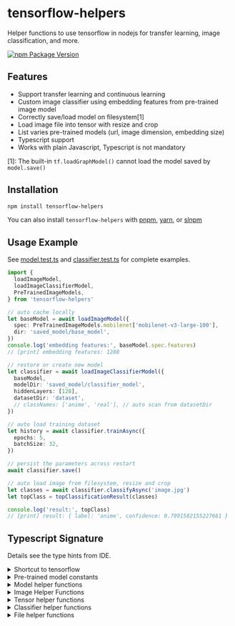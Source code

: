 # tensorflow-helpers

Helper functions to use tensorflow in nodejs for transfer learning, image classification, and more.

[![npm Package Version](https://img.shields.io/npm/v/tensorflow-helpers)](https://www.npmjs.com/package/tensorflow-helpers)

## Features

- Support transfer learning and continuous learning
- Custom image classifier using embedding features from pre-trained image model
- Correctly save/load model on filesystem[1]
- Load image file into tensor with resize and crop
- List varies pre-trained models (url, image dimension, embedding size)
- Typescript support
- Works with plain Javascript, Typescript is not mandatory

[1]: The built-in `tf.loadGraphModel()` cannot load the model saved by `model.save()`

## Installation

```bash
npm install tensorflow-helpers
```

You can also install `tensorflow-helpers` with [pnpm](https://pnpm.io/), [yarn](https://yarnpkg.com/), or [slnpm](https://github.com/beenotung/slnpm)

## Usage Example

See [model.test.ts](./model.test.ts) and [classifier.test.ts](./classifier.test.ts) for complete examples.

```typescript
import {
  loadImageModel,
  loadImageClassifierModel,
  PreTrainedImageModels,
} from 'tensorflow-helpers'

// auto cache locally
let baseModel = await loadImageModel({
  spec: PreTrainedImageModels.mobilenet['mobilenet-v3-large-100'],
  dir: 'saved_model/base_model',
})
console.log('embedding features:', baseModel.spec.features)
// [print] embedding features: 1280

// restore or create new model
let classifier = await loadImageClassifierModel({
  baseModel,
  modelDir: 'saved_model/classifier_model',
  hiddenLayers: [128],
  datasetDir: 'dataset',
  // classNames: ['anime', 'real'], // auto scan from datasetDir
})

// auto load training dataset
let history = await classifier.trainAsync({
  epochs: 5,
  batchSize: 32,
})

// persist the parameters across restart
await classifier.save()

// auto load image from filesystem, resize and crop
let classes = await classifier.classifyAsync('image.jpg')
let topClass = topClassificationResult(classes)

console.log('result:', topClass)
// [print] result: { label: 'anime', confidence: 0.7991582155227661 }
```

## Typescript Signature

Details see the type hints from IDE.

<details>
<summary>Shortcut to tensorflow</summary>

```typescript
import * as tfjs from '@tensorflow/tfjs-node'

export let tensorflow: typeof tfjs
export let tf: typeof tfjs
```

</details>

<details>
<summary>Pre-trained model constants</summary>

```typescript
export const PreTrainedImageModels: {
  mobilenet: {
    'mobilenet-v3-large-100': {
      url: 'https://www.kaggle.com/models/google/mobilenet-v3/TfJs/large-100-224-feature-vector/1'
      width: 224
      height: 224
      channels: 3
      features: 1280
    }
    // more models omitted ...
  }
}
```

</details>

<details>
<summary>Model helper functions</summary>

```typescript
export type Model = tf.GraphModel | tf.LayersModel

export function saveModel(options: {
  model: Model
  dir: string
}): Promise<SaveResult>

export function loadGraphModel(options: { dir: string }): Promise<tf.GraphModel>

export function loadLayersModel(options: {
  dir: string
}): Promise<tf.LayersModel>

export function cachedLoadGraphModel(options: {
  url: string
  dir: string
}): Promise<Model>

export function cachedLoadLayersModel(options: {
  url: string
  dir: string
}): Promise<Model>

export function loadImageModel(options: {
  spec: ImageModelSpec
  dir: string
  aspectRatio?: CropAndResizeAspectRatio
  cache?: EmbeddingCache | boolean
}): Promise<ImageModel>

export type EmbeddingCache = {
  get(filename: string): number[] | null | undefined
  set(filename: string, values: number[]): void
}

export type ImageModelSpec = {
  url: string
  width: number
  height: number
  channels: number
  features: number
}

export type ImageModel = {
  spec: ImageModelSpec
  model: Model
  fileEmbeddingCache: Map<string, tf.Tensor> | null

  loadImageCropped(
    file: string,
    options?: {
      expandAnimations?: boolean
    },
  ): Promise<tf.Tensor3D | tf.Tensor4D>

  imageFileToEmbedding(
    file: string,
    options?: {
      expandAnimations?: boolean
    },
  ): Promise<tf.Tensor>

  imageTensorToEmbedding(imageTensor: tf.Tensor3D | tf.Tensor4D): tf.Tensor
}
```

</details>

<details>
<summary>Image Helper Functions</summary>

```typescript
export function loadImageFile(
  file: string,
  options?: {
    channels?: number
    dtype?: string
    expandAnimations?: boolean
    crop?: {
      width: number
      height: number
      aspectRatio?: CropAndResizeAspectRatio
    }
  },
): Promise<tf.Tensor3D | tf.Tensor4D>

export function getImageTensorShape(imageTensor: tf.Tensor3D | tf.Tensor4D): {
  width: number
  height: number
}

export type Box = [top: number, left: number, bottom: number, right: number]

/**
 * @description calculate center-crop box
 * @returns [top,left,bottom,right], values range: 0..1
 */
export function calcCropBox(options: {
  sourceShape: { width: number; height: number }
  targetShape: { width: number; height: number }
}): Box

/**
 * @description default is 'rescale'
 *
 * 'rescale' -> scratch/transform to target shape;
 *
 * 'center-crop' -> crop the edges, maintain aspect ratio at center
 */
export type CropAndResizeAspectRatio = 'rescale' | 'center-crop'

export function cropAndResizeImageTensor(options: {
  imageTensor: tf.Tensor3D | tf.Tensor4D
  width: number
  height: number
  aspectRatio?: CropAndResizeAspectRatio
}): tf.Tensor4D

export function cropAndResizeImageFile(options: {
  srcFile: string
  destFile: string
  width: number
  height: number
  aspectRatio?: CropAndResizeAspectRatio
}): Promise<void>
```

</details>

<details>
<summary>Tensor helper functions</summary>

```typescript
export function disposeTensor(tensor: tf.Tensor | tf.Tensor[]): void

export function toOneTensor(
  tensor: tf.Tensor | tf.Tensor[] | tf.NamedTensorMap,
): tf.Tensor

export function toTensor4D(tensor: tf.Tensor3D | tf.Tensor4D): tf.Tensor4D

export function toTensor3D(tensor: tf.Tensor3D | tf.Tensor4D): tf.Tensor3D
```

</details>

<details>
<summary>Classifier helper functions</summary>

```typescript
export type ClassifierModelSpec = {
  embeddingFeatures: number
  hiddenLayers?: number[]
  classes: number
}

export function createImageClassifier(spec: ClassifierModelSpec): tf.Sequential

export type ClassificationResult = {
  label: string
  /** @description between 0 to 1 */
  confidence: number
}

export type ClassifierModel = {
  baseModel: {
    spec: ImageModelSpec
    model: Model
    loadImageAsync: (file: string) => Promise<tf.Tensor4D>
    loadImageSync: (file: string) => tf.Tensor4D
    loadAnimatedImageAsync: (file: string) => Promise<tf.Tensor4D>
    loadAnimatedImageSync: (file: string) => tf.Tensor4D
    inferEmbeddingAsync: (
      file_or_image_tensor: string | tf.Tensor,
    ) => Promise<tf.Tensor>
    inferEmbeddingSync: (file_or_image_tensor: string | tf.Tensor) => tf.Tensor
  }
  classifierModel: tf.LayersModel | tf.Sequential
  classNames: string[]
  classifyAsync: (
    file_or_image_tensor: string | tf.Tensor,
  ) => Promise<ClassificationResult[]>
  classifySync: (
    file_or_image_tensor: string | tf.Tensor,
  ) => ClassificationResult[]
  loadDatasetFromDirectoryAsync: () => Promise<{
    x: tf.Tensor<tf.Rank>
    y: tf.Tensor<tf.Rank>
  }>
  compile: () => void
  trainAsync: (options?: tf.ModelFitArgs) => Promise<tf.History>
  save: (dir?: string) => Promise<SaveResult>
}

export function loadImageClassifierModel(options: {
  baseModel: ImageModel
  hiddenLayers?: number[]
  modelDir: string
  datasetDir: string
  classNames?: string[]
}): Promise<ClassifierModel>

export function topClassifyResult(
  items: ClassificationResult[],
): ClassificationResult

/**
 * @description the values is returned as is.
 * It should has be applied softmax already
 * */
export function mapWithClassName(
  classNames: string[],
  values: ArrayLike<number>,
  options?: {
    sort?: boolean
  },
): ClassificationResult[]
```

</details>

<details>
<summary>File helper functions</summary>

```typescript
/**
 * @description
 * - rename filename to content hash + extname;
 * - return list of (renamed) filenames
 */
export async function scanDir(dir: string): Promise<string[]>

export function isContentHash(file_or_filename: string): boolean

export async function saveFile(args: {
  dir: string
  content: Buffer
  mimeType: string
}): Promise<void>

export function hashContent(
  content: Buffer,
  encoding: BufferEncoding = 'hex',
): string

/** @returns new filename with content hash and extname */
export async function renameFileByContentHash(file: string): Promise<string>
```

</details>
